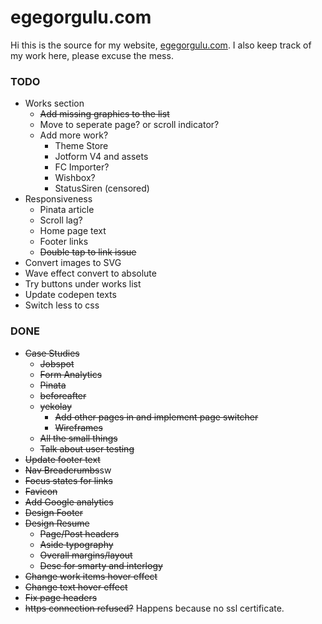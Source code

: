 egegorgulu.com
==============
Hi this is the source for my website, [egegorgulu.com](www.egegorgulu.com). I also keep track of my work here, please excuse the mess.

### TODO
- Works section 
	- ~~Add missing graphics to the list~~
	- Move to seperate page? or scroll indicator?
	- Add more work?
		- Theme Store
		- Jotform V4 and assets
		- FC Importer?
		- Wishbox?
		- StatusSiren (censored)
- Responsiveness
	- Pinata article
	- Scroll lag?
	- Home page text
	- Footer links
	- ~~Double tap to link issue~~
- Convert images to SVG
- Wave effect convert to absolute
- Try buttons under works list
- Update codepen texts
- Switch less to css

### DONE
- ~~Case Studies~~
	- ~~Jobspot~~
	- ~~Form Analytics~~
	- ~~Pinata~~
	- ~~beforeafter~~
	- ~~yekolay~~
		- ~~Add other pages in and implement page switcher~~
		- ~~Wireframes~~
	- ~~All the small things~~
	- ~~Talk about user testing~~
- ~~Update footer text~~
- ~~Nav Breadcrumbs~~sw
- ~~Focus states for links~~
- ~~Favicon~~
- ~~Add Google analytics~~
- ~~Design Footer~~
- ~~Design Resume~~
	- ~~Page/Post headers~~
	- ~~Aside typography~~
	- ~~Overall margins/layout~~
	- ~~Desc for smarty and interlogy~~
- ~~Change work items hover effect~~
- ~~Change text hover effect~~
- ~~Fix page headers~~
- ~~https connection refused?~~ Happens because no ssl certificate.